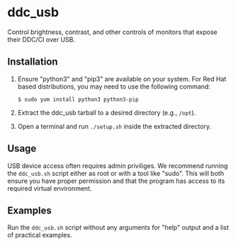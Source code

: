 # ddc_usb

Control brightness, contrast, and other controls of monitors that
expose their DDC/CI over USB.


## Installation

1. Ensure "python3" and "pip3" are available on your system. For Red Hat
   based distributions, you may need to use the following command:
   
   ~~~
   $ sudo yum install python3 python3-pip
   ~~~
   
2. Extract the ddc_usb tarball to a desired directory (e.g., `/opt`).

3. Open a terminal and run `./setup.sh` inside the extracted directory.


## Usage

USB device access often requires admin priviliges. We recommend running
the `ddc_usb.sh` script either as root or with a tool like "sudo". This
will both ensure you have proper permission and that the program has
access to its required virtual environment.


## Examples

Run the `ddc_usb.sh` script without any arguments for "help" output and
a list of practical examples.
